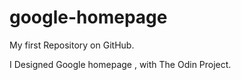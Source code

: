 google-homepage
===========

<p>My first Repository on GitHub. </p>
I Designed Google homepage , with The Odin Project.



